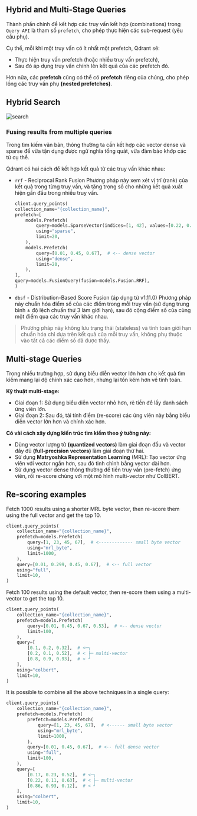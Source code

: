 ## Hybrid and Multi-Stage Queries


Thành phần chính để kết hợp các truy vấn kết hợp (combinations) trong `Query API` là tham số `prefetch`, cho phép thực hiện các sub-request (yêu cầu phụ).

Cụ thể, mỗi khi một truy vấn có ít nhất một prefetch, Qdrant sẽ:

- Thực hiện truy vấn prefetch (hoặc nhiều truy vấn prefetch),
- Sau đó áp dụng truy vấn chính lên kết quả của các prefetch đó.

Hơn nữa, các **prefetch** cũng có thể có **prefetch** riêng của chúng, cho phép lồng các truy vấn phụ **(nested prefetches)**.


## Hybrid Search

![search](https://qdrant.tech/docs/fusion-idea.png)


### Fusing results from multiple queries

Trong tìm kiếm văn bản, thông thường ta cần kết hợp các vector dense và sparse để vừa tận dụng được ngữ nghĩa tổng quát, vừa đảm bảo khớp các từ cụ thể.

Qdrant có hai cách để kết hợp kết quả từ các truy vấn khác nhau:

- `rrf` - Reciprocal Rank Fusion
Phương pháp này xem xét vị trí (rank) của kết quả trong từng truy vấn, và tăng trọng số cho những kết quả xuất hiện gần đầu trong nhiều truy vấn.
	```python
	client.query_points(
    collection_name="{collection_name}",
    prefetch=[
        models.Prefetch(
            query=models.SparseVector(indices=[1, 42], values=[0.22, 0.8]),
            using="sparse",
            limit=20,
        ),
        models.Prefetch(
            query=[0.01, 0.45, 0.67],  # <-- dense vector
            using="dense",
            limit=20,
        ),
    ],
    query=models.FusionQuery(fusion=models.Fusion.RRF),
	)
	```

- `dbsf` - Distribution-Based Score Fusion (áp dụng từ v1.11.0)
Phương pháp này chuẩn hóa điểm số của các điểm trong mỗi truy vấn (sử dụng trung bình ± độ lệch chuẩn thứ 3 làm giới hạn), sau đó cộng điểm số của cùng một điểm qua các truy vấn khác nhau.

>Phương pháp này không lưu trạng thái (stateless) và tính toán giới hạn chuẩn hóa chỉ dựa trên kết quả của mỗi truy vấn, không phụ thuộc vào tất cả các điểm số đã được thấy.

## Multi-stage Queries

Trong nhiều trường hợp, sử dụng biểu diễn vector lớn hơn cho kết quả tìm kiếm mang lại độ chính xác cao hơn, nhưng lại tốn kém hơn về tính toán.

**Kỹ thuật multi-stage:**

- Giai đoạn 1: Sử dụng biểu diễn vector nhỏ hơn, rẻ tiền để lấy danh sách ứng viên lớn.
- Giai đoạn 2: Sau đó, tái tính điểm (re-score) các ứng viên này bằng biểu diễn vector lớn hơn và chính xác hơn.

**Có vài cách xây dựng kiến trúc tìm kiếm theo ý tưởng này:**

- Dùng vector lượng tử **(quantized vectors)** làm giai đoạn đầu và vector đầy đủ **(full-precision vectors)** làm giai đoạn thứ hai.
- Sử dụng **Matryoshka Representation Learning** (MRL): Tạo vector ứng viên với vector ngắn hơn, sau đó tinh chỉnh bằng vector dài hơn.
- Sử dụng vector dense thông thường để tiền truy vấn (pre-fetch) ứng viên, rồi re-score chúng với một mô hình multi-vector như ColBERT.

## Re-scoring examples
Fetch 1000 results using a shorter MRL byte vector, then re-score them using the full vector and get the top 10.

```python
client.query_points(
    collection_name="{collection_name}",
    prefetch=models.Prefetch(
        query=[1, 23, 45, 67],  # <------------- small byte vector
        using="mrl_byte",
        limit=1000,
    ),
    query=[0.01, 0.299, 0.45, 0.67],  # <-- full vector
    using="full",
    limit=10,
)
```

Fetch 100 results using the default vector, then re-score them using a multi-vector to get the top 10.

```python
client.query_points(
    collection_name="{collection_name}",
    prefetch=models.Prefetch(
        query=[0.01, 0.45, 0.67, 0.53],  # <-- dense vector
        limit=100,
    ),
    query=[
        [0.1, 0.2, 0.32],  # <─┐
        [0.2, 0.1, 0.52],  # < ├─ multi-vector
        [0.8, 0.9, 0.93],  # < ┘
    ],
    using="colbert",
    limit=10,
)
```

It is possible to combine all the above techniques in a single query:

```python
client.query_points(
    collection_name="{collection_name}",
    prefetch=models.Prefetch(
        prefetch=models.Prefetch(
            query=[1, 23, 45, 67],  # <------ small byte vector
            using="mrl_byte",
            limit=1000,
        ),
        query=[0.01, 0.45, 0.67],  # <-- full dense vector
        using="full",
        limit=100,
    ),
    query=[
        [0.17, 0.23, 0.52],  # <─┐
        [0.22, 0.11, 0.63],  # < ├─ multi-vector
        [0.86, 0.93, 0.12],  # < ┘
    ],
    using="colbert",
    limit=10,
)
```